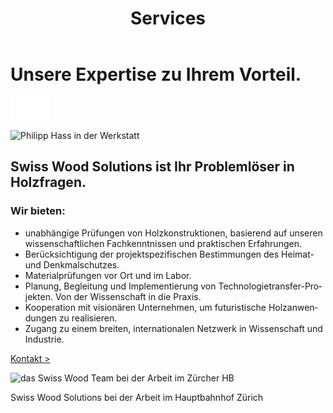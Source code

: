 ﻿---
lang: de
title: 'Services'
order: 3
---

<div class="full-width-kenburns">
<div class="wrap-bg-image">

# Unsere Expertise zu Ihrem Vorteil.

![arrow down](/assets/images/arrow-d-white.svg)

</div>
<img srcset="/assets/images/services_cover2_2x.jpg"
     src="/assets/images/services_cover2.jpg" alt="Philipp Hass in der Werkstatt">
</div>

<div class="full-width">
<div class="wrap -center">

## Swiss Wood Solutions ist Ihr Problemlöser in Holzfragen.

### Wir bieten:

  - unabhängige Prüfungen von Holzkonstruktionen, basierend auf unseren wissenschaftlichen Fachkenntnissen und praktischen Erfahrungen.
  - Berücksichtigung der projektspezifischen Bestimmungen des Heimat- und Denkmalschutzes.
  - Materialprüfungen vor Ort und im Labor.
  - Planung, Begleitung und Implementierung von Technologietransfer-Projekten. Von der Wissenschaft in die Praxis.  
  - Kooperation mit visionären Unternehmen, um futuristische Holzanwendungen zu realisieren.
  - Zugang zu einem breiten, internationalen Netzwerk in Wissenschaft und Industrie.

<p class="extra-margin-top"><a class="btn" href="/de/contact">Kontakt ></a></p>

<img srcset="/assets/images/services_cover_2x.jpg"
     src="/assets/images/4_services_cover_Tropical Wood_Tropenholz_Ersatz_Replacement_Alternative_Sonowood_Swiss Ebony_Ebony_Ebenholz_Rosewood_Grenadill_Pernambuco_Fernambuk_African blackwood_CITES_Klimaschutz_Climate_change_Regenwald_Deforestation_Abholzung_Tropical_forest_ETH _Zuerich_Zürich_Schweiz_Switzerland_SwissWoodSolutions_Startup_Spinoff_Empa_Geige_Violin_Gitarre_Guitar_Bratsche_Viola_Griffbrett_Fingerboard_Saitenhalter_Tailpiece.jpg" alt="das Swiss Wood Team bei der Arbeit im Zürcher HB">
<figcaption>Swiss Wood Solutions bei der Arbeit im Hauptbahnhof Zürich</figcaption>

</div>
</div>
